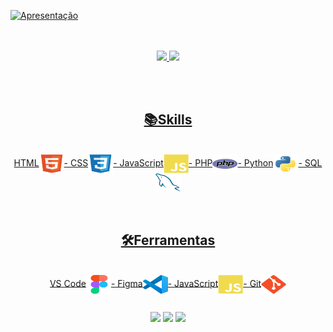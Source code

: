   <a href="https://github.com/iuripaiva">
  
  ![Apresentação](https://readme-typing-svg.herokuapp.com/?color=D2B270&size=30&center=true&vCenter=true&width=1000&lines=Oi,+boas+vindas!;Meu+nome+é+Iuri+Paiva;Tenho+25+anos;Focando+na+área+de+Desenvolvimento+Web!)
  
<div align="center">
  
   </br></br>
  <img height="180em" src="https://github-readme-stats-sigma-five.vercel.app/api?username=iuripaiva&show_icons=true&theme=ayu-mirage&include_all_commits=true&count_private=true"/>
  <img height="180em" src="https://github-readme-stats-sigma-five.vercel.app/api/top-langs/?username=iuripaiva&layout=compact&langs_count=7&theme=ayu-mirage"/>
  
</div>
  
</br></br>
  
<div align="center">
  
   ## 📚Skills
  
  <div style="display: inline_block"><br>
     HTML<img align="center" alt="HTML" height="30" width="40" src="https://raw.githubusercontent.com/devicons/devicon/master/icons/html5/html5-original.svg">-
     CSS<img align="center" alt="CSS" height="30" width="40" src="https://raw.githubusercontent.com/devicons/devicon/master/icons/css3/css3-original.svg">-
     JavaScript<img align="center" alt="JavaScriopt" height="30" width="40" src="https://raw.githubusercontent.com/devicons/devicon/master/icons/javascript/javascript-plain.svg">-
     PHP<img align="center" alt="PHP" height="30" width="40" src="https://raw.githubusercontent.com/devicons/devicon/master/icons/php/php-original.svg">-
     Python<img align="center" alt="Python" height="30" width="40" src="https://raw.githubusercontent.com/devicons/devicon/master/icons/python/python-original.svg">-
    SQL<img align="center" alt="MySQL" height="30" width="40" src="https://raw.githubusercontent.com/devicons/devicon/master/icons/mysql/mysql-original.svg">
  </div>
  </br></br>
  
## 🛠Ferramentas
  
  <div style="display: inline_block"><br>
     VS Code<img align="center" alt="HTML" height="30" width="40" src="https://raw.githubusercontent.com/devicons/devicon/master/icons/figma/figma-original.svg">-
     Figma<img align="center" alt="CSS" height="30" width="40" src="https://raw.githubusercontent.com/devicons/devicon/master/icons/vscode/vscode-original.svg">-
     JavaScript<img align="center" alt="JavaScriopt" height="30" width="40" src="https://raw.githubusercontent.com/devicons/devicon/master/icons/javascript/javascript-plain.svg">-
    Git<img align="center" alt="Git" height="30" width="40" src="https://raw.githubusercontent.com/devicons/devicon/master/icons/git/git-original.svg">
  </div>
  
  ##
 
  <div> 
    <a href="https://instagram.com/iuripaiva" target="_blank"><img src="https://img.shields.io/badge/-Instagram-%23E4405F?style=for-the-badge&logo=instagram&logoColor=white" target="_blank"></a>
    <a href = "mailto:iuripaiva27@gmail.com"><img src="https://img.shields.io/badge/-Gmail-%23333?style=for-the-badge&logo=gmail&logoColor=white" target="_blank"></a>
    <a href="https://www.linkedin.com/in/iuripaiva" target="_blank"><img src="https://img.shields.io/badge/-LinkedIn-%230077B5?style=for-the-badge&logo=linkedin&logoColor=white" target="_blank"></a>  
  </div>
  
</div>
